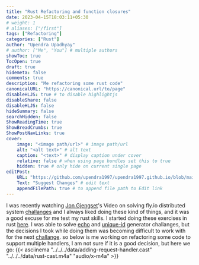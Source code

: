 ```yaml
---
title: "Rust Refactoring and function closures"
date: 2023-04-15T18:03:11+05:30
# weight: 1
# aliases: ["/first"]
tags: ["Refactoring"]
categories: ["Rust"]
author: "Upendra Upadhyay"
# author: ["Me", "You"] # multiple authors
showToc: true
TocOpen: true
draft: true
hidemeta: false
comments: true
description: "Me refactoring some rust code"
canonicalURL: "https://canonical.url/to/page"
disableHLJS: true # to disable highlightjs
disableShare: false
disableHLJS: false
hideSummary: false
searchHidden: false
ShowReadingTime: true
ShowBreadCrumbs: true
ShowPostNavLinks: true
cover:
    image: "<image path/url>" # image path/url
    alt: "<alt text>" # alt text
    caption: "<text>" # display caption under cover
    relative: false # when using page bundles set this to true
    hidden: true # only hide on current single page
editPost:
    URL: "https://github.com/upendra1997/upendra1997.github.io/blob/main/content"
    Text: "Suggest Changes" # edit text
    appendFilePath: true # to append file path to Edit link
---
```

I was recently watching [Jon Gjengset](https://www.youtube.com/watch?v=gboGyccRVXI)'s Video on solving fly.io distributed system [challanges](https://fly.io/dist-sys/) 
and I always liked doing these kind of things, and it was a good excuse for me test my rust skills. I started doing these exercises in rust [here](https://github.com/upendra1997/maelstorm_rust). 
I was able to solve [echo](https://fly.io/dist-sys/1/) and [unique-id](https://fly.io/dist-sys/2/) generator challanges, but the decisions I took 
while doing them was becoming difficult to work with
for the next [challange](https://fly.io/dist-sys/3a/).
so below is me working on refactoring some code to support multiple handlers, I am not sure if it is a good decision, but here we go:
{{< asciinema "../../../data/adding-request-handler.cast" "../../../data/rust-cast.m4a" "audio/x-m4a" >}}
